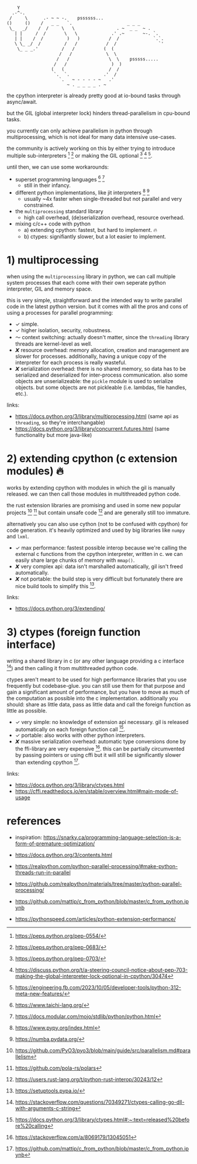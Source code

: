 ```
    Y
  .-^-.
 /     \      .- ~ ~ -.    pssssss...
()     ()    /   _ _   `.                     _ _ _
 \_   _/    /  /     \   \                . ~  _ _  ~ .
   | |     /  /       \   \             .' .~       ~-. `.
   | |    /  /         )   )           /  /             `.`.
   \ \_ _/  /         /   /           /  /                `'
    \_ _ _.'         /   /           (  (
                    /   /             \  \
                   /   /               \  \    psssss.....
                  /   /                 )  )
                 (   (                 /  /
                  `.  `.             .'  /
                    `.   ~ - - - - ~   .'
                       ~ . _ _ _ _ . ~
```

the cpython interpreter is already pretty good at io-bound tasks through async/await.

but the GIL (global interpreter lock) hinders thread-parallelism in cpu-bound tasks.

you currently can only achieve parallelism in python through multiprocessing, which is not ideal for many data intensive use-cases.

the community is actively working on this by either trying to introduce multiple sub-interpreters [^subint1] [^subint2] or making the GIL optional [^nogil1] [^nogil2] [^nogil3].

until then, we can use some workarounds:

- superset programming languages [^superset1] [^superset2]
	- still in their infancy.
- different python implementations, like jit interpreters [^PyPy] [^numba]
	- usually ~4x faster when single-threaded but not parallel and very constrained.
- the `multiprocessing` standard library
	- high call overhead, (de)serialization overhead, resource overhead.
- mixing c/c++ code with python
	- a) extending cpython: fastest, but hard to implement. 🔥
	- b) ctypes: signifiantly slower, but a lot easier to implement.

# 1) multiprocessing

when using the `multiprocessing` library in python, we can call multiple system processes that each come with their own seperate python interpreter, GIL and memory space.

this is very simple, straightforward and the intended way to write parallel code in the latest python version. but it comes with all the pros and cons of using a processes for parallel programming:

- ✓ simple.
- ✓ higher isolation, security, robustness.
- 〜 context switching: actually doesn't matter, since the `threading` library threads are kernel-level as well.
- 𝙓 resource overhead: memory allocation, creation and management are slower for processes. additionally, having a unique copy of the interpreter for each process is really wasteful.
- 𝙓 serialization overhead: there is no shared memory, so data has to be serialized and deserialized for inter-process communication. also some objects are unserializeable: the `pickle` module is used to serialize objects. but some objects are not pickleable (i.e. lambdas, file handles, etc.).

links:

- https://docs.python.org/3/library/multiprocessing.html (same api as `threading`, so they're interchangable)
- https://docs.python.org/3/library/concurrent.futures.html (same functionality but more java-like)

# 2) extending cpython (c extension modules) 🔥

works by extending cpython with modules in which the gil is manually released. we can then call those modules in multithreaded python code.

the rust extension libraries are promising and used in some new popular projects [^rust1] [^rust2] but contain unsafe code [^rustunsafe] and are generally still too immature.

alternatively you can also use cython (not to be confused with cpython) for code generation. it's heavily optimized and used by big libraries like `numpy` and `lxml`.

- ✓ max performance: fastest possible interop because we're calling the external c functions from the cpython interpreter, written in c. we can easily share large chunks of memory with `mmap()`.
- 𝙓 very complex api: data isn't marshalled automatically, gil isn't freed automatically.
- 𝙓 not portable: the build step is very difficult but fortunately there are nice build tools to simplify this [^setuptools].

links:

- https://docs.python.org/3/extending/

# 3) ctypes (foreign function interface)

writing a shared library in c (or any other language providing a c interface [^nogolang]) and then calling it from multithreaded python code.

ctypes aren't meant to be used for high performance libraries that you use frequently but codebase-glue. you can still use them for that purpose and gain a significant amount of performance, but you have to move as much of the computation as possible into the c implementation. additionally you should: share as little data, pass as little data and call the foreign function as little as possible.

- ✓ very simple: no knowledge of extension api necessary. gil is released automatically on each foreign function call [^release].
- ✓ portable: also works with other python interpreters.
- 𝙓 massive serialization overhead: automatic type conversions done by the ffi-library are very expensive [^ctypebad]. this can be partially circumvented by passing pointers or using cffi but it will still be significantly slower than extending cpython [^edge].

links:

- https://docs.python.org/3/library/ctypes.html
- https://cffi.readthedocs.io/en/stable/overview.html#main-mode-of-usage

# references

- inspiration: https://snarky.ca/programming-language-selection-is-a-form-of-premature-optimization/

- https://docs.python.org/3/contents.html

- https://realpython.com/python-parallel-processing/#make-python-threads-run-in-parallel
- https://github.com/realpython/materials/tree/master/python-parallel-processing/

- https://github.com/mattip/c_from_python/blob/master/c_from_python.ipynb
- https://pythonspeed.com/articles/python-extension-performance/

[^subint1]: https://peps.python.org/pep-0554/
[^subint2]: https://peps.python.org/pep-0683/
[^nogil1]: https://peps.python.org/pep-0703/
[^nogil2]: https://discuss.python.org/t/a-steering-council-notice-about-pep-703-making-the-global-interpreter-lock-optional-in-cpython/30474
[^nogil3]: https://engineering.fb.com/2023/10/05/developer-tools/python-312-meta-new-features/
[^superset1]: https://www.taichi-lang.org/
[^superset2]: https://docs.modular.com/mojo/stdlib/python/python.html
[^rust1]: https://github.com/PyO3/pyo3/blob/main/guide/src/parallelism.md#parallelism
[^rust2]: https://github.com/pola-rs/polars
[^rustunsafe]: https://users.rust-lang.org/t/python-rust-interop/30243/12
[^release]: https://docs.python.org/3/library/ctypes.html#:~:text=released%20before%20calling
[^ctypebad]: https://stackoverflow.com/a/8069179/13045051
[^nogolang]: https://stackoverflow.com/questions/70349271/ctypes-calling-go-dll-with-arguments-c-string
[^setuptools]: https://setuptools.pypa.io/
[^PyPy]: https://www.pypy.org/index.html
[^numba]: https://numba.pydata.org/
[^edge]: https://github.com/mattip/c_from_python/blob/master/c_from_python.ipynb
